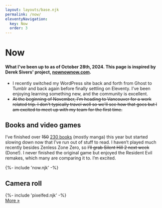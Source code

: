 ```yaml
---
layout: layouts/base.njk
permalink: /now/
eleventyNavigation:
  key: Now
  order: 3
---
```


# Now

#### What I've been up to as of October 28th, 2024. This page is inspired by Derek Sivers' project, [nownownow.com](https://nownownow.com/about).

* I recently switched my WordPress site back and forth from Ghost to Tumblr and back again before finally settling on Eleventy. I’ve been enjoying learning something new, and the community is excellent.
* ~~At the beginning of November, I'm heading to Vancouver for a work related trip. I don't typically travel well so we'll see how that goes but I am excited to meet up with my team for the first time.~~

## Books and video games

I’ve finished over ~~150~~ [230 books](https://www.goodreads.com/user_challenges/54484570) (mostly manga) this year but started slowing down now that I’ve run out of stuff to read. I haven’t played much recently besides Zenless Zone Zero, so ~~I’ll grab Silent Hill 2 next week~~ (Done!). I never finished the original game but enjoyed the Resident Evil remakes, which many are comparing it to. I’m excited.

<div class="now-block">
	{%- include 'now.njk' -%}
</div>

<div class="pixelfed-block">
	<h2>Camera roll</h2>
	{%- include 'pixelfed.njk' -%}
	<div class="more-button-style"><a href="https://pixelfed.social/@crashthearcade">More »</a></div>
</div>
